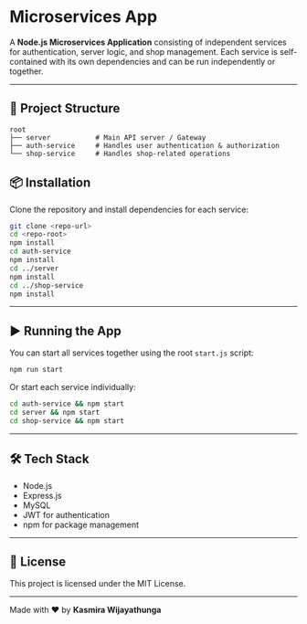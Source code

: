 # Microservices App

A **Node.js Microservices Application** consisting of independent services for authentication, server logic, and shop management. Each service is self-contained with its own dependencies and can be run independently or together.

---

## 🚀 Project Structure

```
root
├── server           # Main API server / Gateway
├── auth-service     # Handles user authentication & authorization
└── shop-service     # Handles shop-related operations
```

## 📦 Installation

Clone the repository and install dependencies for each service:

```bash
git clone <repo-url>
cd <repo-root>
npm install
cd auth-service
npm install
cd ../server
npm install
cd ../shop-service
npm install
```

---

## ▶️ Running the App

You can start all services together using the root `start.js` script:

```bash
npm run start
```

Or start each service individually:

```bash
cd auth-service && npm start
cd server && npm start
cd shop-service && npm start
```

---

## 🛠 Tech Stack

* Node.js
* Express.js
* MySQL
* JWT for authentication
* npm for package management

---

## 📜 License

This project is licensed under the MIT License.

---

Made with ❤️ by **Kasmira Wijayathunga**
